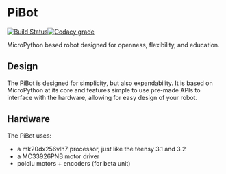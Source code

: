 # PiBot
[![Build Status](https://travis-ci.org/TDHolmes/PiBot.png)](https://travis-ci.org/TDHolmes/PiBot)[![Codacy grade](https://img.shields.io/codacy/grade/e27821fb6289410b8f58338c7e0bc686.svg)](https://www.codacy.com/app/TDHolmes/PiBot/dashboard)

MicroPython based robot designed for openness, flexibility, and education.

## Design
The PiBot is designed for simplicity, but also expandability. It is based on MicroPython at its core
and features simple to use pre-made APIs to interface with the hardware, allowing for easy design of
your robot.

## Hardware
The PiBot uses:
 - a mk20dx256vlh7 processor, just like the teensy 3.1 and 3.2
 - a MC33926PNB motor driver
 - pololu motors + encoders (for beta unit)

